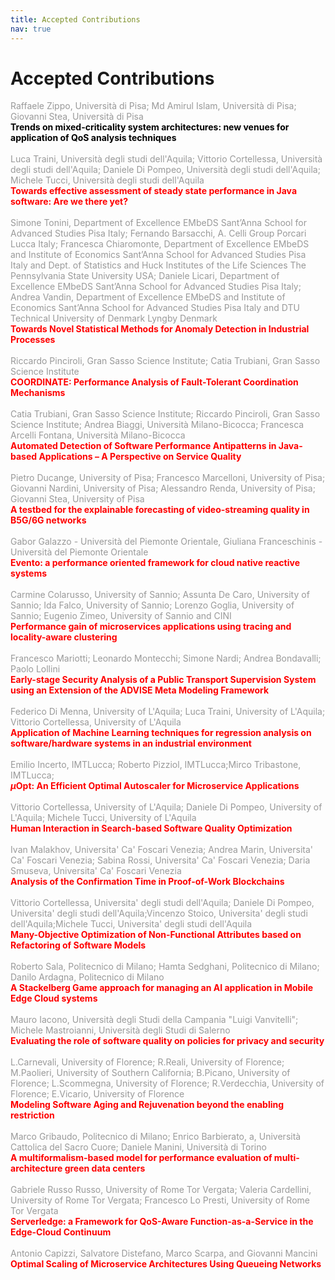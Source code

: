 ```yaml
---
title: Accepted Contributions
nav: true
---
```


# Accepted Contributions

<span style="color:#999999">Raffaele Zippo, Università di Pisa; Md Amirul Islam, Università di Pisa; Giovanni Stea, Università di Pisa</span>
<br/>
<span style="color:black">__Trends on mixed-criticality system architectures: new venues for application of QoS analysis techniques__</span>
<br/>
<br/>
<span style="color:#999999">Luca Traini, Università degli studi dell'Aquila; Vittorio Cortellessa, Università degli studi dell'Aquila; Daniele Di Pompeo, Università degli studi dell'Aquila; Michele Tucci, Università degli studi dell'Aquila</span>
<br/>
<span style="color:red">__Towards effective assessment of steady state performance in Java software: Are we there yet?__</span>
<br/>
<br/>
<span style="color:#999999">Simone Tonini, Department of Excellence EMbeDS Sant’Anna School for Advanced Studies Pisa Italy; Fernando Barsacchi, A. Celli Group Porcari Lucca Italy; Francesca Chiaromonte, Department of Excellence EMbeDS and Institute of Economics Sant’Anna School for Advanced Studies Pisa Italy and Dept. of Statistics and Huck Institutes of the Life Sciences The Pennsylvania State University USA; Daniele Licari, Department of Excellence EMbeDS Sant’Anna School for Advanced Studies Pisa Italy; Andrea Vandin, Department of Excellence EMbeDS and Institute of Economics Sant’Anna School 
for Advanced Studies Pisa Italy and DTU Technical University of Denmark Lyngby Denmark</span>
<br/>
<span style="color:red">__Towards Novel Statistical Methods for Anomaly Detection in Industrial Processes__</span>
<br/>
<br/>
<span style="color:#999999">Riccardo Pinciroli, Gran Sasso Science Institute; Catia Trubiani, Gran Sasso Science Institute</span>
<br/>
<span style="color:red">__COORDINATE: Performance Analysis of Fault-Tolerant Coordination Mechanisms__</span>
<br/>
<br/>
<span style="color:#999999">Catia Trubiani, Gran Sasso Science Institute; Riccardo Pinciroli, Gran Sasso Science Institute; Andrea Biaggi, Università Milano-Bicocca; Francesca Arcelli Fontana, Università Milano-Bicocca</span>
<br/>
<span style="color:red">__Automated Detection of Software Performance Antipatterns in Java-based Applications – A Perspective on Service Quality__</span>
<br/>
<br/>
<span style="color:#999999">Pietro Ducange, University of Pisa; Francesco Marcelloni, University of Pisa; Giovanni Nardini, University of Pisa; Alessandro Renda, University of Pisa; Giovanni Stea, University of Pisa</span>
<br/>
<span style="color:red">__A testbed for the explainable forecasting of video-streaming quality in B5G/6G networks__</span>
<br/>
<br/>
<span style="color:#999999">Gabor Galazzo - Università del Piemonte Orientale, Giuliana Franceschinis - Università del Piemonte Orientale	</span>
<br/>
<span style="color:red">__Evento: a performance oriented framework for cloud native reactive systems__</span>
<br/>
<br/>
<span style="color:#999999">Carmine Colarusso, University of Sannio; Assunta De Caro, University of Sannio; Ida Falco, University of Sannio; Lorenzo Goglia, University of Sannio; Eugenio Zimeo, University of Sannio and CINI</span>
<br/>
<span style="color:red">__Performance gain of microservices applications using tracing and locality-aware clustering__</span>
<br/>
<br/>
<span style="color:#999999">Francesco Mariotti; Leonardo Montecchi; Simone Nardi; Andrea Bondavalli; Paolo Lollini</span>
<br/>
<span style="color:red">__Early-stage Security Analysis of a Public Transport Supervision System using an Extension of the ADVISE Meta Modeling Framework__</span>
<br/>
<br/>
<span style="color:#999999">Federico Di Menna, University of L'Aquila; Luca Traini, University of L'Aquila; Vittorio Cortellessa, University of L'Aquila</span>
<br/>
<span style="color:red">__Application of Machine Learning techniques for regression analysis on software/hardware systems in an industrial environment__</span>
<br/>
<br/>
<span style="color:#999999">Emilio Incerto, IMTLucca; Roberto Pizziol, IMTLucca;Mirco Tribastone, IMTLucca; </span>
<br/>
<span style="color:red">__$\mu$Opt: An Efficient Optimal Autoscaler for Microservice Applications__</span>
<br/>
<br/>
<span style="color:#999999">Vittorio Cortellessa, University of L'Aquila; Daniele Di Pompeo, University of L'Aquila; Michele Tucci, University of L'Aquila</span>
<br/>
<span style="color:red">__Human Interaction in Search-based Software Quality Optimization__</span>
<br/>
<br/>
<span style="color:#999999">Ivan Malakhov, Universita' Ca' Foscari Venezia; Andrea Marin, Universita' Ca' Foscari Venezia; Sabina Rossi, Universita' Ca' Foscari Venezia; Daria Smuseva, Universita' Ca' Foscari Venezia</span>
<br/>
<span style="color:red">__Analysis of the Confirmation Time in Proof-of-Work Blockchains__</span>
<br/>
<br/>
<span style="color:#999999">Vittorio Cortellessa, Universita' degli studi dell'Aquila; Daniele Di Pompeo, Universita' degli studi dell'Aquila;Vincenzo Stoico, Universita' degli studi dell'Aquila;Michele Tucci, Universita' degli studi dell'Aquila</span>
<br/>
<span style="color:red">__Many-Objective Optimization of Non-Functional Attributes based on Refactoring of Software Models__</span>
<br/>
<br/>
<span style="color:#999999">Roberto Sala, Politecnico di Milano; Hamta Sedghani, Politecnico di Milano; Danilo Ardagna, Politecnico di Milano</span>
<br/>
<span style="color:red">__A Stackelberg Game approach for managing an AI application in Mobile Edge Cloud systems__</span>
<br/>
<br/>
<span style="color:#999999">Mauro Iacono, Università degli Studi della Campania "Luigi Vanvitelli"; Michele Mastroianni, Università degli Studi di Salerno</span>
<br/>
<span style="color:red">__Evaluating the role of software quality on policies for privacy and security__</span>
<br/>
<br/>
<span style="color:#999999">L.Carnevali, University of Florence; R.Reali, University of Florence; M.Paolieri, University of Southern California; B.Picano, University of Florence; L.Scommegna, University of Florence; R.Verdecchia, University of Florence; E.Vicario, University of Florence</span>
<br/>
<span style="color:red">__Modeling Software Aging and Rejuvenation beyond the enabling restriction__</span>
<br/>
<br/>
<span style="color:#999999">Marco Gribaudo, Politecnico di Milano; Enrico Barbierato, a, Università Cattolica del Sacro Cuore; Daniele Manini, Università di Torino</span>
<br/>
<span style="color:red">__A multiformalism-based model for performance evaluation of multi-architecture
green data centers__</span>
<br/>
<br/>
<span style="color:#999999">Gabriele Russo Russo, University of Rome Tor Vergata; Valeria Cardellini, University of Rome Tor Vergata; Francesco Lo Presti, University of Rome Tor Vergata</span>
<br/>
<span style="color:red">__Serverledge: a Framework for QoS-Aware Function-as-a-Service in the Edge-Cloud Continuum__</span>
<br/>
<br/>
<span style="color:#999999">Antonio Capizzi, Salvatore Distefano, Marco Scarpa, and Giovanni Mancini</span>
<br/>
<span style="color:red">__Optimal Scaling of Microservice Architectures Using Queueing Networks__</span>
<br/>
<br/>
<span style="color:#999999">